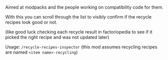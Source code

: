 Aimed at modpacks and the people working on compatibility code for them.

With this you can scroll through the list to visibly confirm if the recycle recipes look good or not.

(like good luck checking each recycle result in factoriopedia to see if it picked the right recipe and was not updated later)

Usage: `/recycle-recipes-inspector`
(this mod assumes recycling recipes are named `<item name>-recycling`)
